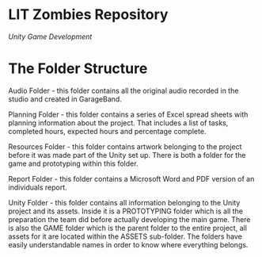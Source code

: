 # LIT Zombies Repository

*Unity Game Development*

# The Folder Structure

Audio Folder - this folder contains all the original audio recorded 
in the studio and created in GarageBand.

Planning Folder - this folder contains a series of Excel spread 
sheets with planning information about the project. That includes 
a list of tasks, completed hours, expected hours and percentage 
complete. 

Resources Folder - this folder contains artwork belonging to the 
project before it was made part of the Unity set up. There is both
a folder for the game and prototyping within this folder.

Report Folder - this folder contains a Microsoft Word and PDF 
version of an individuals report. 

Unity Folder - this folder contains all information belonging to 
the Unity project and its assets. Inside it is a PROTOTYPING folder 
which is all the preparation the team did before actually developing 
the main game. There is also the GAME folder which is the parent 
folder to the entire project, all assets for it are located within 
the ASSETS sub-folder. The folders have easily understandable names 
in order to know where everything belongs. 